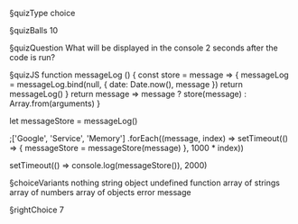 §quizType
choice

§quizBalls
10

§quizQuestion
What will be displayed in the console 2 seconds after the code is run?



§quizJS
function messageLog () {
  const store = message => {
    messageLog = messageLog.bind(null, { date: Date.now(), message })
    return messageLog()
  }
  return message => message ? store(message) : Array.from(arguments)
}

let messageStore = messageLog()

;['Google', 'Service', 'Memory']
  .forEach((message, index) => setTimeout(() => {
    messageStore = messageStore(message)
  }, 1000 * index))

setTimeout(() => console.log(messageStore()), 2000)



§choiceVariants
nothing
string
object
undefined
function
array of strings
array of numbers
array of objects
error message


§rightChoice
7
